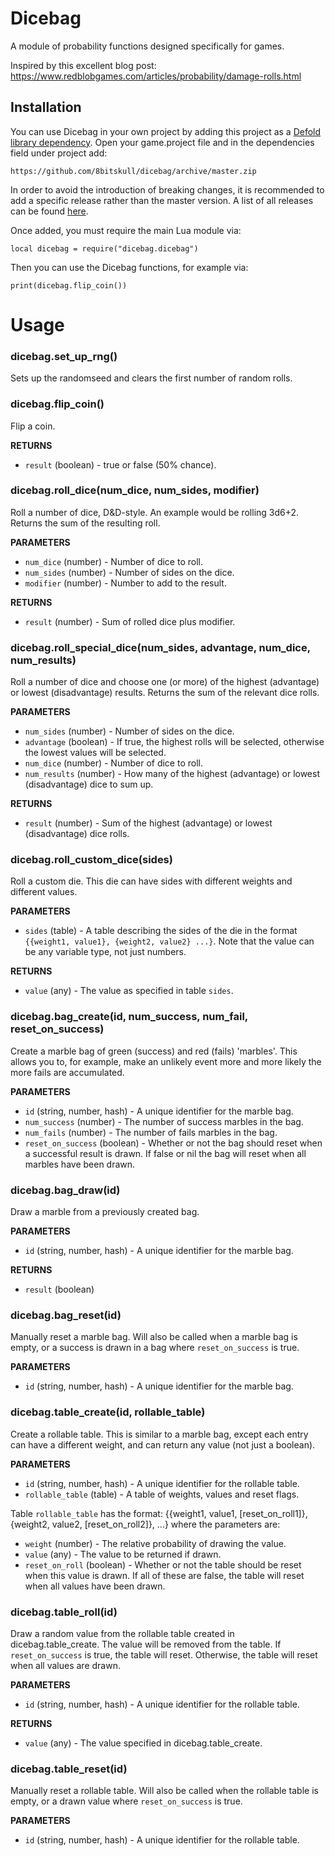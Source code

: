 # Dicebag
A module of probability functions designed specifically for games.

Inspired by this excellent blog post: https://www.redblobgames.com/articles/probability/damage-rolls.html

## Installation
You can use Dicebag in your own project by adding this project as a [Defold library dependency](http://www.defold.com/manuals/libraries/). Open your game.project file and in the dependencies field under project add:

	https://github.com/8bitskull/dicebag/archive/master.zip

In order to avoid the introduction of breaking changes, it is recommended to add a specific release rather than the master version. A list of all releases can be found [here](https://github.com/8bitskull/dicebag/releases).

Once added, you must require the main Lua module via:

```
local dicebag = require("dicebag.dicebag")
```
Then you can use the Dicebag functions, for example via:

```
print(dicebag.flip_coin())
```


# Usage
### dicebag.set_up_rng()
Sets up the randomseed and clears the first number of random rolls.

### dicebag.flip_coin()
Flip a coin.

**RETURNS**
* `result` (boolean) - true or false (50% chance).

### dicebag.roll_dice(num_dice, num_sides, modifier)
Roll a number of dice, D&D-style. An example would be rolling 3d6+2. Returns the sum of the resulting roll.

**PARAMETERS**
* `num_dice` (number) - Number of dice to roll.
* `num_sides` (number) - Number of sides on the dice.
* `modifier` (number) - Number to add to the result.

**RETURNS**
* `result` (number) - Sum of rolled dice plus modifier.

### dicebag.roll_special_dice(num_sides, advantage, num_dice, num_results)
Roll a number of dice and choose one (or more) of the highest (advantage) or lowest (disadvantage) results. Returns the sum of the relevant dice rolls.

**PARAMETERS**
* `num_sides` (number) - Number of sides on the dice.
* `advantage` (boolean) - If true, the highest rolls will be selected, otherwise the lowest values will be selected.
* `num_dice` (number) - Number of dice to roll.
* `num_results` (number) - How many of the highest (advantage) or lowest (disadvantage) dice to sum up.

**RETURNS**
* `result` (number) - Sum of the highest (advantage) or lowest (disadvantage) dice rolls.

### dicebag.roll_custom_dice(sides)
Roll a custom die. This die can have sides with different weights and different values.

**PARAMETERS**
* `sides` (table) - A table describing the sides of the die in the format `{{weight1, value1}, {weight2, value2} ...}`. Note that the value can be any variable type, not just numbers.

**RETURNS**
* `value` (any) - The value as specified in table `sides`.

### dicebag.bag_create(id, num_success, num_fail, reset_on_success)
Create a marble bag of green (success) and red (fails) 'marbles'. This allows you to, for example, make an unlikely event more and more likely the more fails are accumulated.

**PARAMETERS**
* `id` (string, number, hash) - A unique identifier for the marble bag.
* `num_success` (number) - The number of success marbles in the bag.
* `num_fails` (number) -  The number of fails marbles in the bag.
* `reset_on_success` (boolean) - Whether or not the bag should reset when a successful result is drawn. If false or nil the bag will reset when all marbles have been drawn.

### dicebag.bag_draw(id)
Draw a marble from a previously created bag.

**PARAMETERS**
* `id` (string, number, hash) - A unique identifier for the marble bag.

**RETURNS**
* `result` (boolean)

### dicebag.bag_reset(id)
Manually reset a marble bag. Will also be called when a marble bag is empty, or a success is drawn in a bag where `reset_on_success` is true.

**PARAMETERS**
* `id` (string, number, hash) - A unique identifier for the marble bag.

### dicebag.table_create(id, rollable_table)
Create a rollable table. This is similar to a marble bag, except each entry can have a different weight, and can return any value (not just a boolean).

**PARAMETERS**
* `id` (string, number, hash) - A unique identifier for the rollable table.
* `rollable_table` (table) - A table of weights, values and reset flags.

Table `rollable_table` has the format: {{weight1, value1, [reset_on_roll1]}, {weight2, value2, [reset_on_roll2]}, ...} where the parameters are:
* `weight` (number) - The relative probability of drawing the value.
* `value` (any) - The value to be returned if drawn.
* `reset_on_roll` (boolean) - Whether or not the table should be reset when this value is drawn. If all of these are false, the table will reset when all values have been drawn.

### dicebag.table_roll(id)
Draw a random value from the rollable table created in dicebag.table_create. The value will be removed from the table. If `reset_on_success` is true, the table will reset. Otherwise, the table will reset when all values are drawn.

**PARAMETERS**
* `id` (string, number, hash) - A unique identifier for the rollable table.

**RETURNS**
* `value` (any) - The value specified in dicebag.table_create.

### dicebag.table_reset(id)
Manually reset a rollable table. Will also be called when the rollable table is empty, or a drawn value where `reset_on_success` is true.

**PARAMETERS**
* `id` (string, number, hash) - A unique identifier for the rollable table.
